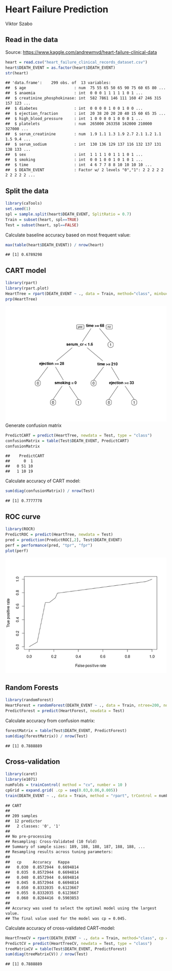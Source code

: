 Heart Failure Prediction
================
Viktor Szabo

## Read in the data

Source: <https://www.kaggle.com/andrewmvd/heart-failure-clinical-data>

``` r
heart = read.csv("heart_failure_clinical_records_dataset.csv")
heart$DEATH_EVENT = as.factor(heart$DEATH_EVENT)
str(heart)
```

    ## 'data.frame':    299 obs. of  13 variables:
    ##  $ age                     : num  75 55 65 50 65 90 75 60 65 80 ...
    ##  $ anaemia                 : int  0 0 0 1 1 1 1 1 0 1 ...
    ##  $ creatinine_phosphokinase: int  582 7861 146 111 160 47 246 315 157 123 ...
    ##  $ diabetes                : int  0 0 0 0 1 0 0 1 0 0 ...
    ##  $ ejection_fraction       : int  20 38 20 20 20 40 15 60 65 35 ...
    ##  $ high_blood_pressure     : int  1 0 0 0 0 1 0 0 0 1 ...
    ##  $ platelets               : num  265000 263358 162000 210000 327000 ...
    ##  $ serum_creatinine        : num  1.9 1.1 1.3 1.9 2.7 2.1 1.2 1.1 1.5 9.4 ...
    ##  $ serum_sodium            : int  130 136 129 137 116 132 137 131 138 133 ...
    ##  $ sex                     : int  1 1 1 1 0 1 1 1 0 1 ...
    ##  $ smoking                 : int  0 0 1 0 0 1 0 1 0 1 ...
    ##  $ time                    : int  4 6 7 7 8 8 10 10 10 10 ...
    ##  $ DEATH_EVENT             : Factor w/ 2 levels "0","1": 2 2 2 2 2 2 2 2 2 2 ...

## Split the data

``` r
library(caTools)
set.seed(1)
spl = sample.split(heart$DEATH_EVENT, SplitRatio = 0.7)
Train = subset(heart, spl==TRUE)
Test = subset(heart, spl==FALSE)
```

Calculate baseline accuracy based on most frequent value:

``` r
max(table(heart$DEATH_EVENT)) / nrow(heart)
```

    ## [1] 0.6789298

## CART model

``` r
library(rpart)
library(rpart.plot)
HeartTree = rpart(DEATH_EVENT ~ ., data = Train, method="class", minbucket=5)
prp(HeartTree)
```

![](HeartFailure_files/figure-gfm/unnamed-chunk-4-1.png)<!-- -->
Generate confusion matrix

``` r
PredictCART = predict(HeartTree, newdata = Test, type = "class")
confusionMatrix = table(Test$DEATH_EVENT, PredictCART)
confusionMatrix
```

    ##    PredictCART
    ##      0  1
    ##   0 51 10
    ##   1 10 19

Calculate accuracy of CART model:

``` r
sum(diag(confusionMatrix)) / nrow(Test)
```

    ## [1] 0.7777778

## ROC curve

``` r
library(ROCR)
PredictROC = predict(HeartTree, newdata = Test)
pred = prediction(PredictROC[,2], Test$DEATH_EVENT)
perf = performance(pred, "tpr", "fpr")
plot(perf)
```

![](HeartFailure_files/figure-gfm/unnamed-chunk-7-1.png)<!-- -->

## Random Forests

``` r
library(randomForest)
HeartForest = randomForest(DEATH_EVENT ~ ., data = Train, ntree=200, nodesize=25 )
PredictForest = predict(HeartForest, newdata = Test)
```

Calculate accuracy from confusion matrix:

``` r
forestMatrix = table(Test$DEATH_EVENT, PredictForest)
sum(diag(forestMatrix)) / nrow(Test)
```

    ## [1] 0.7888889

## Cross-validation

``` r
library(caret)
library(e1071)
numFolds = trainControl( method = "cv", number = 10 )
cpGrid = expand.grid( .cp = seq(0.03,0.06,0.005)) 
train(DEATH_EVENT ~ ., data = Train, method = "rpart", trControl = numFolds, tuneGrid = cpGrid )
```

    ## CART 
    ## 
    ## 209 samples
    ##  12 predictor
    ##   2 classes: '0', '1' 
    ## 
    ## No pre-processing
    ## Resampling: Cross-Validated (10 fold) 
    ## Summary of sample sizes: 189, 188, 188, 187, 188, 188, ... 
    ## Resampling results across tuning parameters:
    ## 
    ##   cp     Accuracy   Kappa    
    ##   0.030  0.8572944  0.6694814
    ##   0.035  0.8572944  0.6694814
    ##   0.040  0.8572944  0.6694814
    ##   0.045  0.8572944  0.6694814
    ##   0.050  0.8332035  0.6123667
    ##   0.055  0.8332035  0.6123667
    ##   0.060  0.8284416  0.5903853
    ## 
    ## Accuracy was used to select the optimal model using the largest value.
    ## The final value used for the model was cp = 0.045.

Calculate accuracy of cross-validated CART-model:

``` r
HeartTreeCV = rpart(DEATH_EVENT ~ ., data = Train, method="class", cp = 0.045)
PredictCV = predict(HeartTreeCV, newdata = Test, type = "class")
treeMatrixCV = table(Test$DEATH_EVENT, PredictForest)
sum(diag(treeMatrixCV)) / nrow(Test)
```

    ## [1] 0.7888889

